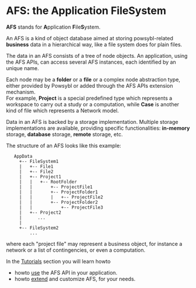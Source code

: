# AFS: the Application FileSystem

**AFS** stands for **A**pplication **F**ile**S**ystem.

An AFS is a kind of object database aimed at storing powsybl-related **business** data in a hierarchical way, like a file system does for plain files.

The data in an AFS consists of a tree of node objects. An application, using the AFS APIs, can access several AFS instances, each identified by an unique name.  
  
Each node may be a **folder** or a **file** or a complex node abstraction type, either provided by Powsybl or added through the AFS APIs extension mechanism.  
For example, **Project** is a special predefined type which represents a workspace to carry out a study or a computation, while **Case** is another kind of file which represents a Network model.

Data in an AFS is backed by a storage implementation. Multiple storage implementations are available, providing specific functionalities: **in-memory** storage, **database** storage, **remote** storage, etc.

The structure of an AFS looks like this example: 


```
   AppData
     +-- FileSystem1
     |   +-- File1
     |   +-- File2
     |   +-- Project1
     |   |   +-- RootFolder
     |   |       +-- ProjectFile1
     |   |       +-- ProjectFolder1
     |   |       |   +-- ProjectFile2
     |   |       +-- ProjectFolder2
     |   |           +-- ProjectFile3
     |   +-- Project2
     |      ...
     |
     +-- FileSystem2
         ...
```

where each "project file" may represent a business object, for instance a network or a list of contingencies, or even a computation.


In the [Tutorials](../../tutorials/README.md) section you will learn howto
 - howto [use](../../tutorials/afs/howto-use-afs.md) the AFS API in your application.
 - howto [extend](../../tutorials/afs/howto-extend-afs.md) and customize AFS, for your needs.

